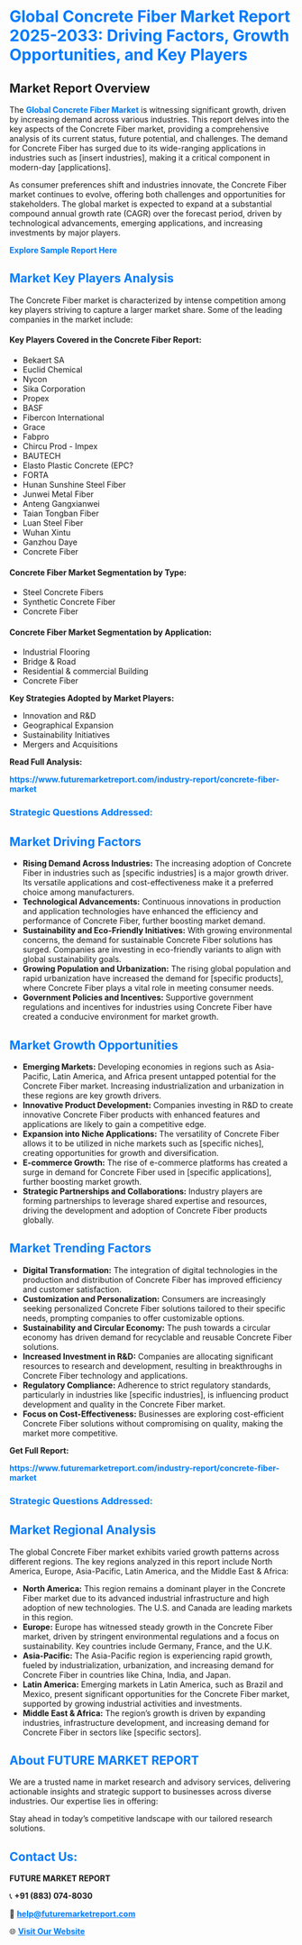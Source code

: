 <h1 style="color: #007BFF;">Global Concrete Fiber Market Report 2025-2033: Driving Factors, Growth Opportunities, and Key Players</h1>

<section id="overview">
<h2>Market Report Overview</h2>
<p>The <a href="https://www.futuremarketreport.com/industry-report/concrete-fiber-market" style="color: #007BFF; text-decoration: none;"><strong>Global Concrete Fiber Market</strong></a> is witnessing significant growth, driven by increasing demand across various industries. This report delves into the key aspects of the Concrete Fiber market, providing a comprehensive analysis of its current status, future potential, and challenges. The demand for Concrete Fiber has surged due to its wide-ranging applications in industries such as [insert industries], making it a critical component in modern-day [applications].</p>
<p>As consumer preferences shift and industries innovate, the Concrete Fiber market continues to evolve, offering both challenges and opportunities for stakeholders. The global market is expected to expand at a substantial compound annual growth rate (CAGR) over the forecast period, driven by technological advancements, emerging applications, and increasing investments by major players.</p>
</section>

<section id="overview">
<p><a href="https://www.futuremarketreport.com/request-sample/reportId=27214" style="color: #007BFF; text-decoration: none;"><strong>Explore Sample Report Here</strong></a></p>
</section>

<section id="key-players">
<h2 style="color: #007BFF;">Market Key Players Analysis</h2>
<p>The Concrete Fiber market is characterized by intense competition among key players striving to capture a larger market share. Some of the leading companies in the market include:</p>
<h4>Key Players Covered in the Concrete Fiber Report:</h4>
<ul><li>Bekaert SA</li><li>Euclid Chemical</li><li>Nycon</li><li>Sika Corporation</li><li>Propex</li><li>BASF</li><li>Fibercon International</li><li>Grace</li><li>Fabpro</li><li>Chircu Prod - Impex</li><li>BAUTECH</li><li>Elasto Plastic Concrete (EPC?</li><li>FORTA</li><li>Hunan Sunshine Steel Fiber</li><li>Junwei Metal Fiber</li><li>Anteng Gangxianwei</li><li>Taian Tongban Fiber</li><li>Luan Steel Fiber</li><li>Wuhan Xintu</li><li>Ganzhou Daye</li><li>Concrete Fiber</li></ul>
<h4>Concrete Fiber Market Segmentation by Type:</h4>
<ul><li>Steel Concrete Fibers</li><li>Synthetic Concrete Fiber</li><li>Concrete Fiber</li></ul>

<h4>Concrete Fiber Market Segmentation by Application:</h4>
<ul><li>Industrial Flooring</li><li>Bridge &amp; Road</li><li>Residential &amp; commercial Building</li><li>Concrete Fiber</li></ul>
<p><strong>Key Strategies Adopted by Market Players:</strong></p>
<ul>
<li>Innovation and R&D</li>
<li>Geographical Expansion</li>
<li>Sustainability Initiatives</li>
<li>Mergers and Acquisitions</li>
</ul>
</section>

<section>
<p><strong>Read Full Analysis: </strong></p><a href="https://www.futuremarketreport.com/industry-report/concrete-fiber-market" style="color: #007BFF; text-decoration: none;"><strong>https://www.futuremarketreport.com/industry-report/concrete-fiber-market</strong></a>
<h3 style="color: #007BFF;">Strategic Questions Addressed:</h3>
</section>

<section id="driving-factors">
<h2 style="color: #007BFF;">Market Driving Factors</h2>
<ul>
<li><strong>Rising Demand Across Industries:</strong> The increasing adoption of Concrete Fiber in industries such as [specific industries] is a major growth driver. Its versatile applications and cost-effectiveness make it a preferred choice among manufacturers.</li>
<li><strong>Technological Advancements:</strong> Continuous innovations in production and application technologies have enhanced the efficiency and performance of Concrete Fiber, further boosting market demand.</li>
<li><strong>Sustainability and Eco-Friendly Initiatives:</strong> With growing environmental concerns, the demand for sustainable Concrete Fiber solutions has surged. Companies are investing in eco-friendly variants to align with global sustainability goals.</li>
<li><strong>Growing Population and Urbanization:</strong> The rising global population and rapid urbanization have increased the demand for [specific products], where Concrete Fiber plays a vital role in meeting consumer needs.</li>
<li><strong>Government Policies and Incentives:</strong> Supportive government regulations and incentives for industries using Concrete Fiber have created a conducive environment for market growth.</li>
</ul>
</section>

<section id="growth-opportunities">
<h2 style="color: #007BFF;">Market Growth Opportunities</h2>
<ul>
<li><strong>Emerging Markets:</strong> Developing economies in regions such as Asia-Pacific, Latin America, and Africa present untapped potential for the Concrete Fiber market. Increasing industrialization and urbanization in these regions are key growth drivers.</li>
<li><strong>Innovative Product Development:</strong> Companies investing in R&D to create innovative Concrete Fiber products with enhanced features and applications are likely to gain a competitive edge.</li>
<li><strong>Expansion into Niche Applications:</strong> The versatility of Concrete Fiber allows it to be utilized in niche markets such as [specific niches], creating opportunities for growth and diversification.</li>
<li><strong>E-commerce Growth:</strong> The rise of e-commerce platforms has created a surge in demand for Concrete Fiber used in [specific applications], further boosting market growth.</li>
<li><strong>Strategic Partnerships and Collaborations:</strong> Industry players are forming partnerships to leverage shared expertise and resources, driving the development and adoption of Concrete Fiber products globally.</li>
</ul>
</section>

<section id="trending-factors">
<h2 style="color: #007BFF;">Market Trending Factors</h2>
<ul>
<li><strong>Digital Transformation:</strong> The integration of digital technologies in the production and distribution of Concrete Fiber has improved efficiency and customer satisfaction.</li>
<li><strong>Customization and Personalization:</strong> Consumers are increasingly seeking personalized Concrete Fiber solutions tailored to their specific needs, prompting companies to offer customizable options.</li>
<li><strong>Sustainability and Circular Economy:</strong> The push towards a circular economy has driven demand for recyclable and reusable Concrete Fiber solutions.</li>
<li><strong>Increased Investment in R&D:</strong> Companies are allocating significant resources to research and development, resulting in breakthroughs in Concrete Fiber technology and applications.</li>
<li><strong>Regulatory Compliance:</strong> Adherence to strict regulatory standards, particularly in industries like [specific industries], is influencing product development and quality in the Concrete Fiber market.</li>
<li><strong>Focus on Cost-Effectiveness:</strong> Businesses are exploring cost-efficient Concrete Fiber solutions without compromising on quality, making the market more competitive.</li>
</ul>
</section>

<section>
<p><strong>Get Full Report: </strong></p><a href="https://www.futuremarketreport.com/industry-report/concrete-fiber-market" style="color: #007BFF; text-decoration: none;"><strong>https://www.futuremarketreport.com/industry-report/concrete-fiber-market</strong></a>
<h3 style="color: #007BFF;">Strategic Questions Addressed:</h3>
</section>


<section id="regional-analysis">
<h2 style="color: #007BFF;">Market Regional Analysis</h2>
<p>The global Concrete Fiber market exhibits varied growth patterns across different regions. The key regions analyzed in this report include North America, Europe, Asia-Pacific, Latin America, and the Middle East & Africa:</p>
<ul>
<li><strong>North America:</strong> This region remains a dominant player in the Concrete Fiber market due to its advanced industrial infrastructure and high adoption of new technologies. The U.S. and Canada are leading markets in this region.</li>
<li><strong>Europe:</strong> Europe has witnessed steady growth in the Concrete Fiber market, driven by stringent environmental regulations and a focus on sustainability. Key countries include Germany, France, and the U.K.</li>
<li><strong>Asia-Pacific:</strong> The Asia-Pacific region is experiencing rapid growth, fueled by industrialization, urbanization, and increasing demand for Concrete Fiber in countries like China, India, and Japan.</li>
<li><strong>Latin America:</strong> Emerging markets in Latin America, such as Brazil and Mexico, present significant opportunities for the Concrete Fiber market, supported by growing industrial activities and investments.</li>
<li><strong>Middle East & Africa:</strong> The region’s growth is driven by expanding industries, infrastructure development, and increasing demand for Concrete Fiber in sectors like [specific sectors].</li>
</ul>
</section>

<footer>
<h2 style="color: #007BFF;">About FUTURE MARKET REPORT</h2>
<p>We are a trusted name in market research and advisory services, delivering actionable insights and strategic support to businesses across diverse industries. Our expertise lies in offering:</p>

<p>Stay ahead in today’s competitive landscape with our tailored research solutions.</p>

<h2 style="color: #007BFF;">Contact Us:</h2>
<p><strong>FUTURE MARKET REPORT</strong></p>
<p>📞 <strong>+91 (883) 074-8030</strong></p>
<p>📧 <strong><a href="mailto:help@futuremarketreport.com" style="color: #007BFF;">help@futuremarketreport.com</a></strong></p>
<p>🌐 <strong><a href="https://www.futuremarketreport.com/" style="color: #007BFF;">Visit Our Website</a></strong></p>
</footer>